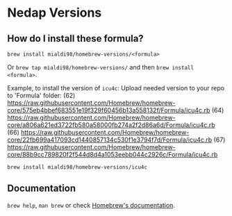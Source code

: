 # Nedap Versions

## How do I install these formula?
`brew install mialdi98/homebrew-versions/<formula>`

Or `brew tap mialdi98/homebrew-versions/` and then `brew install <formula>`.

Example, to install the version of `icu4c`:
Upload needed version to your repo to 'Formula' folder:
(62) https://raw.githubusercontent.com/Homebrew/homebrew-core/575eb4bbef683551e19f329f60456b13a558132f/Formula/icu4c.rb
(64) https://raw.githubusercontent.com/Homebrew/homebrew-core/a806a621ed3722fb580a58000fb274a2f2d86a6d/Formula/icu4c.rb 
(66) https://raw.githubusercontent.com/Homebrew/homebrew-core/22fb699a417093cd1440857134c530f1e3794f7d/Formula/icu4c.rb
(67) https://raw.githubusercontent.com/Homebrew/homebrew-core/88b9cc789820f2f544d8d4a1053eebb044c2926c/Formula/icu4c.rb
```
brew install mialdi98/homebrew-versions/icu4c
```

## Documentation
`brew help`, `man brew` or check [Homebrew's documentation](https://docs.brew.sh).
